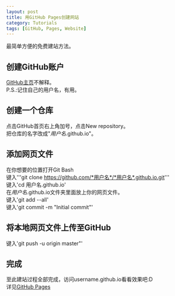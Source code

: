 ```yaml
---
layout: post
title: 用GitHub Pages创建网站
category: Tutorials
tags: [GitHub, Pages, Website]
---
```


最简单方便的免费建站方法。

## 创建GitHub账户
[GitHub主页](https://github.com)不解释。    
P.S.:记住自己的用户名，有用。    

## 创建一个仓库
点击GitHub首页右上角加号，点击New repository。    
把仓库的名字改成"*用户名*.github.io"。    

## 添加网页文件
在你想要的位置打开Git Bash    
键入'''git clone https://github.com/*用户名*/*用户名*.github.io.git'''    
键入'cd 用户名.github.io'    
在*用户名*.github.io文件夹里面放上你的网页文件。    
键入'git add --all'    
键入'git commit -m "Initial commit"'    

## 将本地网页文件上传至GitHub
键入'git push -u origin master"'    

## 完成
至此建站过程全部完成，访问username.github.io看看效果吧:D    
详见[GitHub Pages](https://pages.github.com)
